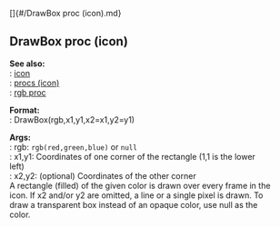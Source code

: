 []{#/DrawBox proc (icon).md}    
## DrawBox proc (icon)    
**See also:**    
:   [icon](/icon)    
:   [procs (icon)](/icon/proc)    
:   [rgb proc](/proc/rgb)    
<!-- -->    
**Format:**    
:   DrawBox(rgb,x1,y1,x2=x1,y2=y1)    
<!-- -->    
**Args:**    
:   rgb: `rgb(red,green,blue)` or `null`    
:   x1,y1: Coordinates of one corner of the rectangle (1,1 is the lower    
    left)    
:   x2,y2: (optional) Coordinates of the other corner    
A rectangle (filled) of the given color is drawn over every frame in the    
icon. If x2 and/or y2 are omitted, a line or a single pixel is drawn. To    
draw a transparent box instead of an opaque color, use null as the    
color.  
